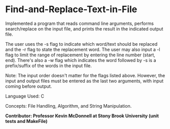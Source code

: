 # Find-and-Replace-Text-in-File
Implemented a program that reads command line arguments, performs search/replace on the input file, and prints the result in the indicated output file.

The user uses the -s flag to indicate which word/text should be replaced and the -r flag to state the replacement word. The user may also input a -l flag to limit the range of replacement by entering the line number (start, end). There's also a -w flag which indicates the word followed by -s is a prefix/suffix of the words in the input file.

Note: The input order doesn't matter for the flags listed above. However, the input and output files must be entered as the last two arguments, with input coming before output.

Language Used: C

Concepts: File Handling, Algorithm, and String Manipulation.

<b>Contributor: Professor Kevin McDonnell at Stony Brook University (unit tests and MakeFile)</b>